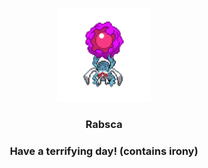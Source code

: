 <p align="center">
    <img src="https://raw.githubusercontent.com/PokeAPI/sprites/master/sprites/pokemon/954.png" width="150" height="150">
</p>
<h3 align="center"> <b>Rabsca</b></h3>
<h3 align="center">Have a terrifying day! (contains irony)</h3>
